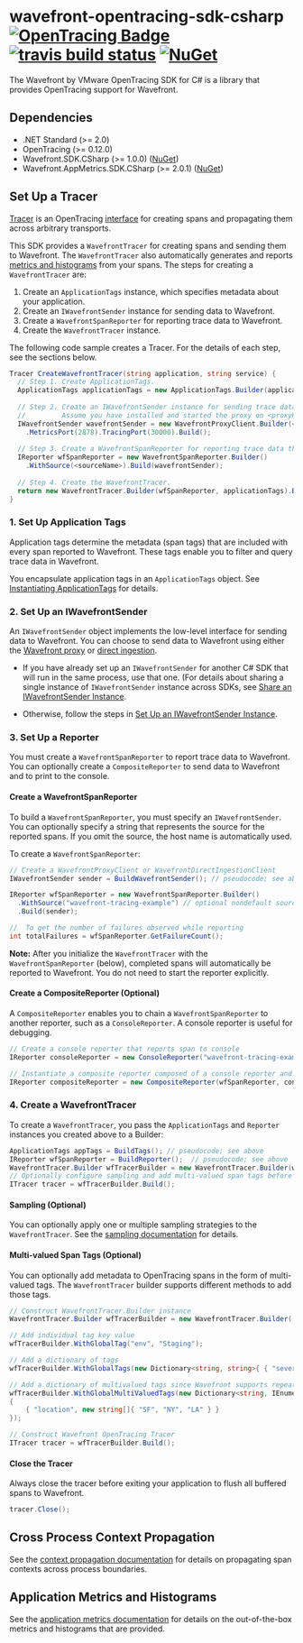 # wavefront-opentracing-sdk-csharp [![OpenTracing Badge](https://img.shields.io/badge/OpenTracing-enabled-blue.svg)](http://opentracing.io) [![travis build status](https://travis-ci.com/wavefrontHQ/wavefront-opentracing-sdk-csharp.svg?branch=master)](https://travis-ci.com/wavefrontHQ/wavefront-opentracing-sdk-csharp) [![NuGet](https://img.shields.io/nuget/v/Wavefront.OpenTracing.SDK.CSharp.svg)](https://www.nuget.org/packages/Wavefront.OpenTracing.SDK.CSharp)

The Wavefront by VMware OpenTracing SDK for C# is a library that provides OpenTracing support for Wavefront.

## Dependencies
  * .NET Standard (>= 2.0)
  * OpenTracing (>= 0.12.0)
  * Wavefront.SDK.CSharp (>= 1.0.0) ([NuGet](https://www.nuget.org/packages/Wavefront.SDK.CSharp/))
  * Wavefront.AppMetrics.SDK.CSharp (>= 2.0.1) ([NuGet](https://www.nuget.org/packages/Wavefront.AppMetrics.SDK.CSharp/))

## Set Up a Tracer
[Tracer](https://github.com/opentracing/specification/blob/master/specification.md#tracer) is an OpenTracing [interface](https://github.com/opentracing/opentracing-csharp#initialization) for creating spans and propagating them across arbitrary transports.

This SDK provides a `WavefrontTracer` for creating spans and sending them to Wavefront. The `WavefrontTracer` also automatically generates and reports [metrics and histograms](https://github.com/wavefrontHQ/wavefront-opentracing-sdk-csharp/blob/master/docs/metrics.md) from your spans. The steps for creating a `WavefrontTracer` are:
1. Create an `ApplicationTags` instance, which specifies metadata about your application.
2. Create an `IWavefrontSender` instance for sending data to Wavefront.
3. Create a `WavefrontSpanReporter` for reporting trace data to Wavefront.
4. Create the `WavefrontTracer` instance.

The following code sample creates a Tracer. For the details of each step, see the sections below.

```csharp
Tracer CreateWavefrontTracer(string application, string service) {
  // Step 1. Create ApplicationTags. 
  ApplicationTags applicationTags = new ApplicationTags.Builder(application, service).Build();
  
  // Step 2. Create an IWavefrontSender instance for sending trace data via a Wavefront proxy.
  //         Assume you have installed and started the proxy on <proxyHostname>.
  IWavefrontSender wavefrontSender = new WavefrontProxyClient.Builder(<proxyHostname>)
    .MetricsPort(2878).TracingPort(30000).Build();
        
  // Step 3. Create a WavefrontSpanReporter for reporting trace data that originates on <sourceName>.
  IReporter wfSpanReporter = new WavefrontSpanReporter.Builder()
    .WithSource(<sourceName>).Build(wavefrontSender);
        
  // Step 4. Create the WavefrontTracer.
  return new WavefrontTracer.Builder(wfSpanReporter, applicationTags).Build();
}
```

### 1. Set Up Application Tags

Application tags determine the metadata (span tags) that are included with every span reported to Wavefront. These tags enable you to filter and query trace data in Wavefront.

You encapsulate application tags in an `ApplicationTags` object.
See [Instantiating ApplicationTags](https://github.com/wavefrontHQ/wavefront-sdk-csharp/blob/master/docs/apptags.md) for details.

### 2. Set Up an IWavefrontSender

An `IWavefrontSender` object implements the low-level interface for sending data to Wavefront. You can choose to send data to Wavefront using either the [Wavefront proxy](https://docs.wavefront.com/proxies.html) or [direct ingestion](https://docs.wavefront.com/direct_ingestion.html).

* If you have already set up an `IWavefrontSender` for another C# SDK that will run in the same process, use that one.  (For details about sharing a single instance of `IWavefrontSender` instance across SDKs, see [Share an IWavefrontSender Instance](https://github.com/wavefrontHQ/wavefront-sdk-csharp/blob/master/docs/sender.md#share-an-iwavefrontsender-instance).

* Otherwise, follow the steps in [Set Up an IWavefrontSender Instance](https://github.com/wavefrontHQ/wavefront-sdk-csharp/blob/master/docs/sender.md#set-up-an-iwavefrontsender-instance).


### 3. Set Up a Reporter
You must create a `WavefrontSpanReporter` to report trace data to Wavefront. You can optionally create a `CompositeReporter` to send data to Wavefront and to print to the console.

#### Create a WavefrontSpanReporter
To build a `WavefrontSpanReporter`, you must specify an `IWavefrontSender`. You can optionally specify a string that represents the source for the reported spans. If you omit the source, the host name is automatically used.

To create a `WavefrontSpanReporter`:

```csharp
// Create a WavefrontProxyClient or WavefrontDirectIngestionClient
IWavefrontSender sender = BuildWavefrontSender(); // pseudocode; see above

IReporter wfSpanReporter = new WavefrontSpanReporter.Builder()
  .WithSource("wavefront-tracing-example") // optional nondefault source name
  .Build(sender);

//  To get the number of failures observed while reporting
int totalFailures = wfSpanReporter.GetFailureCount();
```
**Note:** After you initialize the `WavefrontTracer` with the `WavefrontSpanReporter` (below), completed spans will automatically be reported to Wavefront.
You do not need to start the reporter explicitly.

#### Create a CompositeReporter (Optional)

A `CompositeReporter` enables you to chain a `WavefrontSpanReporter` to another reporter, such as a `ConsoleReporter`. A console reporter is useful for debugging.

```csharp
// Create a console reporter that reports span to console
IReporter consoleReporter = new ConsoleReporter("wavefront-tracing-example"); // Specify the same source you used for the WavefrontSpanReporter

// Instantiate a composite reporter composed of a console reporter and a WavefrontSpanReporter
IReporter compositeReporter = new CompositeReporter(wfSpanReporter, consoleReporter);

```

### 4. Create a WavefrontTracer
To create a `WavefrontTracer`, you pass the `ApplicationTags` and `Reporter` instances you created above to a Builder:

```csharp
ApplicationTags appTags = BuildTags(); // pseudocode; see above
IReporter wfSpanReporter = BuildReporter();  // pseudocode; see above
WavefrontTracer.Builder wfTracerBuilder = new WavefrontTracer.Builder(wfSpanReporter, appTags);
// Optionally configure sampling and add multi-valued span tags before building
ITracer tracer = wfTracerBuilder.Build();
```

#### Sampling (Optional)
You can optionally apply one or multiple sampling strategies to the `WavefrontTracer`. See the [sampling documentation](https://github.com/wavefrontHQ/wavefront-sdk-csharp/blob/master/docs/sampling.md) for details.

#### Multi-valued Span Tags (Optional)
You can optionally add metadata to OpenTracing spans in the form of multi-valued tags. The `WavefrontTracer` builder supports different methods to add those tags.

```csharp
// Construct WavefrontTracer.Builder instance
WavefrontTracer.Builder wfTracerBuilder = new WavefrontTracer.Builder(...);

// Add individual tag key value
wfTracerBuilder.WithGlobalTag("env", "Staging");

// Add a dictionary of tags
wfTracerBuilder.WithGlobalTags(new Dictionary<string, string>{ { "severity", "sev-1" } });

// Add a dictionary of multivalued tags since Wavefront supports repeated tags
wfTracerBuilder.WithGlobalMultiValuedTags(new Dictionary<string, IEnumerable<string>>
{
    { "location", new string[]{ "SF", "NY", "LA" } }
});

// Construct Wavefront OpenTracing Tracer
ITracer tracer = wfTracerBuilder.Build();
```

#### Close the Tracer
Always close the tracer before exiting your application to flush all buffered spans to Wavefront.
```csharp
tracer.Close();
```

## Cross Process Context Propagation
See the [context propagation documentation](https://github.com/wavefrontHQ/wavefront-opentracing-sdk-csharp/blob/master/docs/contextpropagation.md) for details on propagating span contexts across process boundaries.

## Application Metrics and Histograms
See the [application metrics documentation](https://github.com/wavefrontHQ/wavefront-opentracing-sdk-csharp/blob/master/docs/metrics.md) for details on the out-of-the-box metrics and histograms that are provided.
